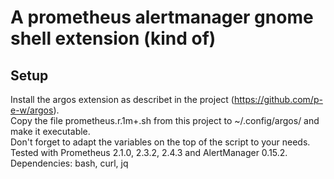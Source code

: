 # A prometheus alertmanager gnome shell extension (kind of)
## Setup
Install the argos extension as describet in the project (https://github.com/p-e-w/argos).  
Copy the file prometheus.r.1m+.sh from this project to ~/.config/argos/ and make it executable.  
Don't forget to adapt the variables on the top of the script to your needs.  
Tested with Prometheus 2.1.0, 2.3.2, 2.4.3 and AlertManager 0.15.2.  
Dependencies: bash, curl, jq
